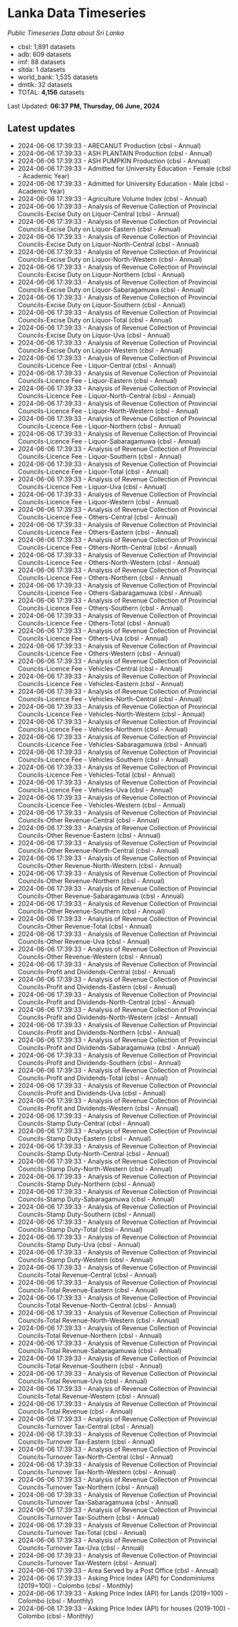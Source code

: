 # Lanka Data Timeseries
*Public Timeseries Data about Sri Lanka*

* cbsl: 1,891 datasets
* adb: 609 datasets
* imf: 88 datasets
* sltda: 1 datasets
* world_bank: 1,535 datasets
* dmtlk: 32 datasets
* TOTAL: **4,156** datasets

Last Updated: **06:37 PM, Thursday, 06 June, 2024**

## Latest updates

* 2024-06-06 17:39:33 - ARECANUT Production (cbsl - Annual)
* 2024-06-06 17:39:33 - ASH PLANTAIN Production (cbsl - Annual)
* 2024-06-06 17:39:33 - ASH PUMPKIN Production (cbsl - Annual)
* 2024-06-06 17:39:33 - Admitted for University Education - Female (cbsl - Academic Year)
* 2024-06-06 17:39:33 - Admitted for University Education - Male (cbsl - Academic Year)
* 2024-06-06 17:39:33 - Agriculture Volume Index (cbsl - Annual)
* 2024-06-06 17:39:33 - Analysis of Revenue Collection of Provincial Councils-Excise Duty on Liquor-Central (cbsl - Annual)
* 2024-06-06 17:39:33 - Analysis of Revenue Collection of Provincial Councils-Excise Duty on Liquor-Eastern (cbsl - Annual)
* 2024-06-06 17:39:33 - Analysis of Revenue Collection of Provincial Councils-Excise Duty on Liquor-North-Central (cbsl - Annual)
* 2024-06-06 17:39:33 - Analysis of Revenue Collection of Provincial Councils-Excise Duty on Liquor-North-Western (cbsl - Annual)
* 2024-06-06 17:39:33 - Analysis of Revenue Collection of Provincial Councils-Excise Duty on Liquor-Northern (cbsl - Annual)
* 2024-06-06 17:39:33 - Analysis of Revenue Collection of Provincial Councils-Excise Duty on Liquor-Sabaragamuwa (cbsl - Annual)
* 2024-06-06 17:39:33 - Analysis of Revenue Collection of Provincial Councils-Excise Duty on Liquor-Southern (cbsl - Annual)
* 2024-06-06 17:39:33 - Analysis of Revenue Collection of Provincial Councils-Excise Duty on Liquor-Total (cbsl - Annual)
* 2024-06-06 17:39:33 - Analysis of Revenue Collection of Provincial Councils-Excise Duty on Liquor-Uva (cbsl - Annual)
* 2024-06-06 17:39:33 - Analysis of Revenue Collection of Provincial Councils-Excise Duty on Liquor-Western (cbsl - Annual)
* 2024-06-06 17:39:33 - Analysis of Revenue Collection of Provincial Councils-Licence Fee - Liquor-Central (cbsl - Annual)
* 2024-06-06 17:39:33 - Analysis of Revenue Collection of Provincial Councils-Licence Fee - Liquor-Eastern (cbsl - Annual)
* 2024-06-06 17:39:33 - Analysis of Revenue Collection of Provincial Councils-Licence Fee - Liquor-North-Central (cbsl - Annual)
* 2024-06-06 17:39:33 - Analysis of Revenue Collection of Provincial Councils-Licence Fee - Liquor-North-Western (cbsl - Annual)
* 2024-06-06 17:39:33 - Analysis of Revenue Collection of Provincial Councils-Licence Fee - Liquor-Northern (cbsl - Annual)
* 2024-06-06 17:39:33 - Analysis of Revenue Collection of Provincial Councils-Licence Fee - Liquor-Sabaragamuwa (cbsl - Annual)
* 2024-06-06 17:39:33 - Analysis of Revenue Collection of Provincial Councils-Licence Fee - Liquor-Southern (cbsl - Annual)
* 2024-06-06 17:39:33 - Analysis of Revenue Collection of Provincial Councils-Licence Fee - Liquor-Total (cbsl - Annual)
* 2024-06-06 17:39:33 - Analysis of Revenue Collection of Provincial Councils-Licence Fee - Liquor-Uva (cbsl - Annual)
* 2024-06-06 17:39:33 - Analysis of Revenue Collection of Provincial Councils-Licence Fee - Liquor-Western (cbsl - Annual)
* 2024-06-06 17:39:33 - Analysis of Revenue Collection of Provincial Councils-Licence Fee - Others-Central (cbsl - Annual)
* 2024-06-06 17:39:33 - Analysis of Revenue Collection of Provincial Councils-Licence Fee - Others-Eastern (cbsl - Annual)
* 2024-06-06 17:39:33 - Analysis of Revenue Collection of Provincial Councils-Licence Fee - Others-North-Central (cbsl - Annual)
* 2024-06-06 17:39:33 - Analysis of Revenue Collection of Provincial Councils-Licence Fee - Others-North-Western (cbsl - Annual)
* 2024-06-06 17:39:33 - Analysis of Revenue Collection of Provincial Councils-Licence Fee - Others-Northern (cbsl - Annual)
* 2024-06-06 17:39:33 - Analysis of Revenue Collection of Provincial Councils-Licence Fee - Others-Sabaragamuwa (cbsl - Annual)
* 2024-06-06 17:39:33 - Analysis of Revenue Collection of Provincial Councils-Licence Fee - Others-Southern (cbsl - Annual)
* 2024-06-06 17:39:33 - Analysis of Revenue Collection of Provincial Councils-Licence Fee - Others-Total (cbsl - Annual)
* 2024-06-06 17:39:33 - Analysis of Revenue Collection of Provincial Councils-Licence Fee - Others-Uva (cbsl - Annual)
* 2024-06-06 17:39:33 - Analysis of Revenue Collection of Provincial Councils-Licence Fee - Others-Western (cbsl - Annual)
* 2024-06-06 17:39:33 - Analysis of Revenue Collection of Provincial Councils-Licence Fee - Vehicles-Central (cbsl - Annual)
* 2024-06-06 17:39:33 - Analysis of Revenue Collection of Provincial Councils-Licence Fee - Vehicles-Eastern (cbsl - Annual)
* 2024-06-06 17:39:33 - Analysis of Revenue Collection of Provincial Councils-Licence Fee - Vehicles-North-Central (cbsl - Annual)
* 2024-06-06 17:39:33 - Analysis of Revenue Collection of Provincial Councils-Licence Fee - Vehicles-North-Western (cbsl - Annual)
* 2024-06-06 17:39:33 - Analysis of Revenue Collection of Provincial Councils-Licence Fee - Vehicles-Northern (cbsl - Annual)
* 2024-06-06 17:39:33 - Analysis of Revenue Collection of Provincial Councils-Licence Fee - Vehicles-Sabaragamuwa (cbsl - Annual)
* 2024-06-06 17:39:33 - Analysis of Revenue Collection of Provincial Councils-Licence Fee - Vehicles-Southern (cbsl - Annual)
* 2024-06-06 17:39:33 - Analysis of Revenue Collection of Provincial Councils-Licence Fee - Vehicles-Total (cbsl - Annual)
* 2024-06-06 17:39:33 - Analysis of Revenue Collection of Provincial Councils-Licence Fee - Vehicles-Uva (cbsl - Annual)
* 2024-06-06 17:39:33 - Analysis of Revenue Collection of Provincial Councils-Licence Fee - Vehicles-Western (cbsl - Annual)
* 2024-06-06 17:39:33 - Analysis of Revenue Collection of Provincial Councils-Other Revenue-Central (cbsl - Annual)
* 2024-06-06 17:39:33 - Analysis of Revenue Collection of Provincial Councils-Other Revenue-Eastern (cbsl - Annual)
* 2024-06-06 17:39:33 - Analysis of Revenue Collection of Provincial Councils-Other Revenue-North-Central (cbsl - Annual)
* 2024-06-06 17:39:33 - Analysis of Revenue Collection of Provincial Councils-Other Revenue-North-Western (cbsl - Annual)
* 2024-06-06 17:39:33 - Analysis of Revenue Collection of Provincial Councils-Other Revenue-Northern (cbsl - Annual)
* 2024-06-06 17:39:33 - Analysis of Revenue Collection of Provincial Councils-Other Revenue-Sabaragamuwa (cbsl - Annual)
* 2024-06-06 17:39:33 - Analysis of Revenue Collection of Provincial Councils-Other Revenue-Southern (cbsl - Annual)
* 2024-06-06 17:39:33 - Analysis of Revenue Collection of Provincial Councils-Other Revenue-Total (cbsl - Annual)
* 2024-06-06 17:39:33 - Analysis of Revenue Collection of Provincial Councils-Other Revenue-Uva (cbsl - Annual)
* 2024-06-06 17:39:33 - Analysis of Revenue Collection of Provincial Councils-Other Revenue-Western (cbsl - Annual)
* 2024-06-06 17:39:33 - Analysis of Revenue Collection of Provincial Councils-Profit and Dividends-Central (cbsl - Annual)
* 2024-06-06 17:39:33 - Analysis of Revenue Collection of Provincial Councils-Profit and Dividends-Eastern (cbsl - Annual)
* 2024-06-06 17:39:33 - Analysis of Revenue Collection of Provincial Councils-Profit and Dividends-North-Central (cbsl - Annual)
* 2024-06-06 17:39:33 - Analysis of Revenue Collection of Provincial Councils-Profit and Dividends-North-Western (cbsl - Annual)
* 2024-06-06 17:39:33 - Analysis of Revenue Collection of Provincial Councils-Profit and Dividends-Northern (cbsl - Annual)
* 2024-06-06 17:39:33 - Analysis of Revenue Collection of Provincial Councils-Profit and Dividends-Sabaragamuwa (cbsl - Annual)
* 2024-06-06 17:39:33 - Analysis of Revenue Collection of Provincial Councils-Profit and Dividends-Southern (cbsl - Annual)
* 2024-06-06 17:39:33 - Analysis of Revenue Collection of Provincial Councils-Profit and Dividends-Total (cbsl - Annual)
* 2024-06-06 17:39:33 - Analysis of Revenue Collection of Provincial Councils-Profit and Dividends-Uva (cbsl - Annual)
* 2024-06-06 17:39:33 - Analysis of Revenue Collection of Provincial Councils-Profit and Dividends-Western (cbsl - Annual)
* 2024-06-06 17:39:33 - Analysis of Revenue Collection of Provincial Councils-Stamp Duty-Central (cbsl - Annual)
* 2024-06-06 17:39:33 - Analysis of Revenue Collection of Provincial Councils-Stamp Duty-Eastern (cbsl - Annual)
* 2024-06-06 17:39:33 - Analysis of Revenue Collection of Provincial Councils-Stamp Duty-North-Central (cbsl - Annual)
* 2024-06-06 17:39:33 - Analysis of Revenue Collection of Provincial Councils-Stamp Duty-North-Western (cbsl - Annual)
* 2024-06-06 17:39:33 - Analysis of Revenue Collection of Provincial Councils-Stamp Duty-Northern (cbsl - Annual)
* 2024-06-06 17:39:33 - Analysis of Revenue Collection of Provincial Councils-Stamp Duty-Sabaragamuwa (cbsl - Annual)
* 2024-06-06 17:39:33 - Analysis of Revenue Collection of Provincial Councils-Stamp Duty-Southern (cbsl - Annual)
* 2024-06-06 17:39:33 - Analysis of Revenue Collection of Provincial Councils-Stamp Duty-Total (cbsl - Annual)
* 2024-06-06 17:39:33 - Analysis of Revenue Collection of Provincial Councils-Stamp Duty-Uva (cbsl - Annual)
* 2024-06-06 17:39:33 - Analysis of Revenue Collection of Provincial Councils-Stamp Duty-Western (cbsl - Annual)
* 2024-06-06 17:39:33 - Analysis of Revenue Collection of Provincial Councils-Total Revenue-Central (cbsl - Annual)
* 2024-06-06 17:39:33 - Analysis of Revenue Collection of Provincial Councils-Total Revenue-Eastern (cbsl - Annual)
* 2024-06-06 17:39:33 - Analysis of Revenue Collection of Provincial Councils-Total Revenue-North-Central (cbsl - Annual)
* 2024-06-06 17:39:33 - Analysis of Revenue Collection of Provincial Councils-Total Revenue-North-Western (cbsl - Annual)
* 2024-06-06 17:39:33 - Analysis of Revenue Collection of Provincial Councils-Total Revenue-Northern (cbsl - Annual)
* 2024-06-06 17:39:33 - Analysis of Revenue Collection of Provincial Councils-Total Revenue-Sabaragamuwa (cbsl - Annual)
* 2024-06-06 17:39:33 - Analysis of Revenue Collection of Provincial Councils-Total Revenue-Southern (cbsl - Annual)
* 2024-06-06 17:39:33 - Analysis of Revenue Collection of Provincial Councils-Total Revenue-Uva (cbsl - Annual)
* 2024-06-06 17:39:33 - Analysis of Revenue Collection of Provincial Councils-Total Revenue-Western (cbsl - Annual)
* 2024-06-06 17:39:33 - Analysis of Revenue Collection of Provincial Councils-Total Revenue (cbsl - Annual)
* 2024-06-06 17:39:33 - Analysis of Revenue Collection of Provincial Councils-Turnover Tax-Central (cbsl - Annual)
* 2024-06-06 17:39:33 - Analysis of Revenue Collection of Provincial Councils-Turnover Tax-Eastern (cbsl - Annual)
* 2024-06-06 17:39:33 - Analysis of Revenue Collection of Provincial Councils-Turnover Tax-North-Central (cbsl - Annual)
* 2024-06-06 17:39:33 - Analysis of Revenue Collection of Provincial Councils-Turnover Tax-North-Western (cbsl - Annual)
* 2024-06-06 17:39:33 - Analysis of Revenue Collection of Provincial Councils-Turnover Tax-Northern (cbsl - Annual)
* 2024-06-06 17:39:33 - Analysis of Revenue Collection of Provincial Councils-Turnover Tax-Sabaragamuwa (cbsl - Annual)
* 2024-06-06 17:39:33 - Analysis of Revenue Collection of Provincial Councils-Turnover Tax-Southern (cbsl - Annual)
* 2024-06-06 17:39:33 - Analysis of Revenue Collection of Provincial Councils-Turnover Tax-Total (cbsl - Annual)
* 2024-06-06 17:39:33 - Analysis of Revenue Collection of Provincial Councils-Turnover Tax-Uva (cbsl - Annual)
* 2024-06-06 17:39:33 - Analysis of Revenue Collection of Provincial Councils-Turnover Tax-Western (cbsl - Annual)
* 2024-06-06 17:39:33 - Area Served by a Post Office (cbsl - Annual)
* 2024-06-06 17:39:33 - Asking Price Index (API) for Condominiums (2019=100) - Colombo (cbsl - Monthly)
* 2024-06-06 17:39:33 - Asking Price Index (API) for Lands (2019=100) - Colombo (cbsl - Monthly)
* 2024-06-06 17:39:33 - Asking Price Index (API) for houses (2019-100) - Colombo (cbsl - Monthly)